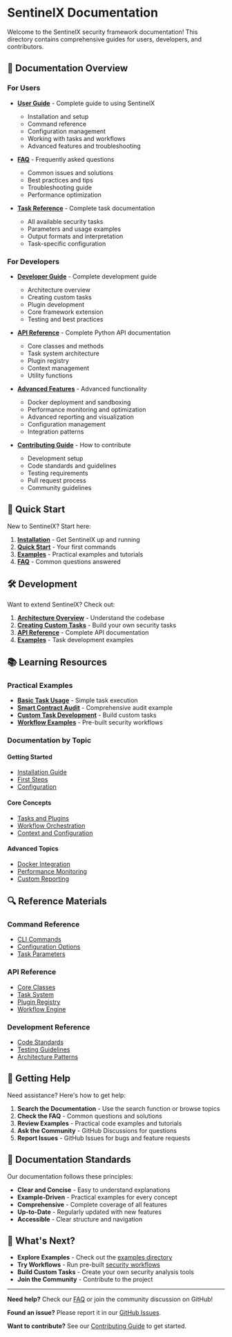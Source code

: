 # SentinelX Documentation

Welcome to the SentinelX security framework documentation! This directory contains comprehensive guides for users, developers, and contributors.

## 📖 Documentation Overview

### For Users
- **[User Guide](USER_GUIDE.md)** - Complete guide to using SentinelX
  - Installation and setup
  - Command reference
  - Configuration management
  - Working with tasks and workflows
  - Advanced features and troubleshooting

- **[FAQ](FAQ.md)** - Frequently asked questions
  - Common issues and solutions
  - Best practices and tips
  - Troubleshooting guide
  - Performance optimization

- **[Task Reference](TASK_REFERENCE.md)** - Complete task documentation
  - All available security tasks
  - Parameters and usage examples
  - Output formats and interpretation
  - Task-specific configuration

### For Developers
- **[Developer Guide](DEVELOPER_GUIDE.md)** - Complete development guide
  - Architecture overview
  - Creating custom tasks
  - Plugin development
  - Core framework extension
  - Testing and best practices

- **[API Reference](API_REFERENCE.md)** - Complete Python API documentation
  - Core classes and methods
  - Task system architecture
  - Plugin registry
  - Context management
  - Utility functions

- **[Advanced Features](ADVANCED_FEATURES.md)** - Advanced functionality
  - Docker deployment and sandboxing
  - Performance monitoring and optimization
  - Advanced reporting and visualization
  - Configuration management
  - Integration patterns

- **[Contributing Guide](CONTRIBUTING.md)** - How to contribute
  - Development setup
  - Code standards and guidelines
  - Testing requirements
  - Pull request process
  - Community guidelines

## 🎯 Quick Start

New to SentinelX? Start here:

1. **[Installation](USER_GUIDE.md#installation)** - Get SentinelX up and running
2. **[Quick Start](USER_GUIDE.md#quick-start)** - Your first commands
3. **[Examples](../examples/)** - Practical examples and tutorials
4. **[FAQ](FAQ.md)** - Common questions answered

## 🛠️ Development

Want to extend SentinelX? Check out:

1. **[Architecture Overview](DEVELOPER_GUIDE.md#architecture-overview)** - Understand the codebase
2. **[Creating Custom Tasks](DEVELOPER_GUIDE.md#creating-custom-tasks)** - Build your own security tasks
3. **[API Reference](API_REFERENCE.md)** - Complete API documentation
4. **[Examples](../examples/custom_task_example.py)** - Task development examples

## 📚 Learning Resources

### Practical Examples
- **[Basic Task Usage](../examples/basic_task.py)** - Simple task execution
- **[Smart Contract Audit](../examples/smart_contract_audit.py)** - Comprehensive audit example
- **[Custom Task Development](../examples/custom_task_example.py)** - Build custom tasks
- **[Workflow Examples](../examples/workflows/)** - Pre-built security workflows

### Documentation by Topic

#### Getting Started
- [Installation Guide](USER_GUIDE.md#installation)
- [First Steps](USER_GUIDE.md#quick-start)
- [Configuration](USER_GUIDE.md#configuration)

#### Core Concepts
- [Tasks and Plugins](DEVELOPER_GUIDE.md#architecture-overview)
- [Workflow Orchestration](USER_GUIDE.md#workflow-orchestration)
- [Context and Configuration](API_REFERENCE.md#context-management)

#### Advanced Topics
- [Docker Integration](ADVANCED_FEATURES.md#docker-deployment)
- [Performance Monitoring](ADVANCED_FEATURES.md#performance-monitoring)
- [Custom Reporting](ADVANCED_FEATURES.md#advanced-reporting)

## 🔍 Reference Materials

### Command Reference
- [CLI Commands](USER_GUIDE.md#command-reference)
- [Configuration Options](USER_GUIDE.md#configuration)
- [Task Parameters](TASK_REFERENCE.md)

### API Reference
- [Core Classes](API_REFERENCE.md#core-classes)
- [Task System](API_REFERENCE.md#task-system)
- [Plugin Registry](API_REFERENCE.md#plugin-registry)
- [Workflow Engine](API_REFERENCE.md#workflow-engine)

### Development Reference
- [Code Standards](CONTRIBUTING.md#code-standards)
- [Testing Guidelines](CONTRIBUTING.md#testing)
- [Architecture Patterns](DEVELOPER_GUIDE.md#best-practices)

## 🤝 Getting Help

Need assistance? Here's how to get help:

1. **Search the Documentation** - Use the search function or browse topics
2. **Check the FAQ** - Common questions and solutions
3. **Review Examples** - Practical code examples and tutorials
4. **Ask the Community** - GitHub Discussions for questions
5. **Report Issues** - GitHub Issues for bugs and feature requests

## 📄 Documentation Standards

Our documentation follows these principles:

- **Clear and Concise** - Easy to understand explanations
- **Example-Driven** - Practical examples for every concept
- **Comprehensive** - Complete coverage of all features
- **Up-to-Date** - Regularly updated with new features
- **Accessible** - Clear structure and navigation

## 🚀 What's Next?

- **Explore Examples** - Check out the [examples directory](../examples/)
- **Try Workflows** - Run pre-built [security workflows](../examples/workflows/)
- **Build Custom Tasks** - Create your own security analysis tools
- **Join the Community** - Contribute to the project

---

**Need help?** Check our [FAQ](FAQ.md) or join the community discussion on GitHub!

**Found an issue?** Please report it in our [GitHub Issues](https://github.com/your-org/sentinelx/issues).

**Want to contribute?** See our [Contributing Guide](CONTRIBUTING.md) to get started.
